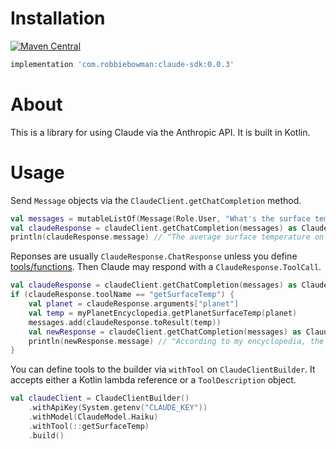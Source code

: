 # Installation

[![Maven Central](https://img.shields.io/maven-central/v/com.robbiebowman/claude-sdk?label=Maven%20Central)](https://search.maven.org/artifact/com.robbiebowman/claude-sdk)

```groovy
implementation 'com.robbiebowman:claude-sdk:0.0.3'
```

# About

This is a library for using Claude via the Anthropic API. It is built in Kotlin.

# Usage

Send `Message` objects via the `ClaudeClient.getChatCompletion` method.
```kotlin
val messages = mutableListOf(Message(Role.User, "What's the surface temperature on Venus? No yapping."),)
val claudeResponse = claudeClient.getChatCompletion(messages) as ClaudeResponse.ChatResponse
println(claudeResponse.message) // "The average surface temperature on Venus is about 864°F (462°C)."
```
Reponses are usually `ClaudeResponse.ChatResponse` unless you define
[tools/functions](https://docs.anthropic.com/claude/docs/functions-external-tools).
Then Claude may respond with a `ClaudeResponse.ToolCall`.

```kotlin
val claudeResponse = claudeClient.getChatCompletion(messages) as ClaudeResponse.ToolCall
if (claudeResponse.toolName == "getSurfaceTemp") {
    val planet = claudeResponse.arguments["planet"]
    val temp = myPlanetEncyclopedia.getPlanetSurfaceTemp(planet)
    messages.add(claudeResponse.toResult(temp))
    val newResponse = claudeClient.getChatCompletion(messages) as ClaudeResponse.ChatResponse
    println(newResponse.message) // "According to my encyclopedia, the temperature is 460°C."
}
```

You can define tools to the builder via `withTool` on `ClaudeClientBuilder`. It accepts either a Kotlin lambda reference
or a `ToolDescription` object.
```kotlin
val claudeClient = ClaudeClientBuilder()
    .withApiKey(System.getenv("CLAUDE_KEY"))
    .withModel(ClaudeModel.Haiku)
    .withTool(::getSurfaceTemp)
    .build()
```
